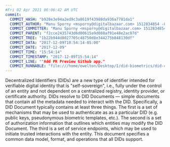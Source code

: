 ```yaml
---
#Fri 02 Apr 2021 06:06:42 AM UTC
commit:
  COMMIT_HASH: "b928e3e94a2ed9c3a8619f43988da936a7781da1"
  COMMIT_AUTHOR: "Manu Sporny <msporny@digitalbazaar.com> 1512834854 -0500"
  COMMIT_COMMITTER: "Manu Sporny <msporny@digitalbazaar.com> 1512834854 -0500"
  COMMIT_PARENT: "f2cce2435743d6d00615a9d088af91e48e2ac87d"
  COMMIT_TREE: "1b22b944d8027705c48750d8e344275b848130df"
  COMMIT_DATA: "2017-12-09T10:54:14-05:00"
  COMMIT_DATE: "2017-12-09"
  COMMIT_TIME: "15:54:14"
  COMMIT_TIMESTAMP: "2017-12-09T15:54:14"
  COMMIT_LINE: ""Add PR Preview Github app."
  COMMIT_RUNNABLE: "file:///home/ewelton/Desktop/I/did-biometrics/did-core-dataset/analysis/gitinfo/b928e3e94a2ed9c3a8619f43988da936a7781da1/snapshot/index.html"
---
```


<section id="abstract">
<p>
Decentralized Identifiers (DIDs) are a new type of identifier intended
for verifiable digital identity that is "self-sovereign", i.e., fully
under the control of an entity and not dependent on a
centralized registry, identity provider, or certificate authority. DIDs
resolve to DID Documents — simple documents that contain all the metadata
needed to interact with the DID. Specifically, a DID Document typically
contains at least three things. The first is a set of mechanisms that may be
used to authenticate as as a particular DID (e.g. public keys,
pseudonymous biometric templates, etc.).
The second is a set of authorization information that outlines which entities
may modify the DID Document. The third is a set of service endpoints, which
may be used to initiate trusted interactions with the entity.
This document specifies a common data model, format, and operations that
all DIDs support.
      </p>
</section>

